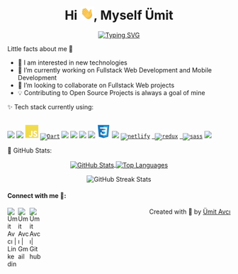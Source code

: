 <h1 align="center">Hi <img src="https://raw.githubusercontent.com/ABSphreak/ABSphreak/master/gifs/Hi.gif" width="30px">, Myself Ümit</h1>
  <p align="center">
    <a href="https://github.com/Ratheshan03/readme-typing-svg"><img src="https://readme-typing-svg.herokuapp.com?lines=Mobil+Developer;Full+Stack+Web+Developer&center=true&width=500&height=50" alt="Typing SVG"></a>
  </p>

<summary>
  Little facts about me 🧑
</summary>
<p>
  <ul>
    <li>🧞 I am interested in new technologies</li>
    <li>🔭 I’m currently working on Fullstack Web Development and Mobile Development</li>
    <li>👯 I’m looking to collaborate on Fullstack Web projects</li>
    <li>💡 Contributing to Open Source Projects is always a goal of mine</li>
  </ul>
</p>
<summary>
  ✨ Tech stack currently using:
</summary>
  <p>
   <br>
<code><a href="https://www.oracle.com/java/" target="_blank"><img height="30" src="https://www.vectorlogo.zone/logos/java/java-icon.svg"></a></code>
<code><a href="https://www.w3schools.com/cs/index.php" target="_blank"><img height="30" src="https://cdn.worldvectorlogo.com/logos/c--4.svg"></a></code>
<code><a href="https://www.javascript.com/" target="_blank"><img height="30" src="https://raw.githubusercontent.com/devicons/devicon/master/icons/javascript/javascript-plain.svg"></a></code>
<code><a href="https://dart.dev/" target="_blank"><img height="30" src="https://www.vectorlogo.zone/logos/dartlang/dartlang-ar21.svg" alt="Dart"></a></code>
<code><a href="https://kotlinlang.org/" target="_blank"><img height="30" src="https://www.vectorlogo.zone/logos/kotlinlang/kotlinlang-ar21.svg"></a></code>
<code><a href="https://reactjs.org/" target="_blank"><img height="30" src="https://www.vectorlogo.zone/logos/reactjs/reactjs-icon.svg"></a></code>
<code><a href="https://flutter.dev/" target="_blank"><img height="30" src="https://www.vectorlogo.zone/logos/flutterio/flutterio-ar21.svg"></a></code>
<code><a href="https://www.w3schools.com/html/" target="_blank"><img height="30" src="https://www.vectorlogo.zone/logos/w3_html5/w3_html5-icon.svg"></a></code>
<code><a href="https://www.w3schools.com/css/" target="_blank"><img height="30" src="https://raw.githubusercontent.com/devicons/devicon/master/icons/css3/css3-original.svg"></a></code>
<code><a href="https://getbootstrap.com/" target="_blank"><img height="30" src="https://upload.wikimedia.org/wikipedia/commons/thumb/b/b2/Bootstrap_logo.svg/512px-Bootstrap_logo.svg.png?20210507000024"></a></code>
<code><a href="https://www.postgresql.org/" target="_blank"><img src="https://www.vectorlogo.zone/logos/postgresql/postgresql-ar21.svg" alt="netlify"  height="30"></a></code>
<code><a href="https://www.mysql.com/" target="_blank"> <img src="https://www.vectorlogo.zone/logos/mysql/mysql-ar21.svg" alt="redux" height="30"></a></code>
<code><a href="https://sass-lang.com" target="_blank"> <img src="https://www.svgrepo.com/show/303229/microsoft-sql-server-logo.svg" alt="sass"  height="30"></a></code>
<code><a href="https://git-scm.com/" target="_blank"><img height="30" src="https://www.vectorlogo.zone/logos/git-scm/git-scm-icon.svg"></a></code>
<br>
    
  </p>

<summary>
 📔 GitHub Stats:
</summary>
<p>
  <p align="center">
    <a href="https://github.com/umitavc">
      <img align="center" height="175px" src="https://github-readme-stats.vercel.app/api?username=umitavc&show_icons=true&theme=tokyonight" alt="GitHub Stats"/>
    </a>
    <a href="https://github.com/umitavc">
      <img align="center" height="175px" src="https://github-readme-stats.vercel.app/api/top-langs?username=umitavc&show_icons=true&locale=en&layout=compact" alt="Top Languages"/>
    </a>
  </p>
  <p align="center">
    <img align="center" src="https://github-readme-streak-stats.herokuapp.com/?user=umitavc&text_color=FFFFFF&bg_color=000000&title_color=94b4a4&langs_count=15&layout=compact&hide_border=true" alt="GitHub Streak Stats"/>
  </p>
</p>  

  <h4>Connect with me 🤝:</h4>
  <p>
    <a href="https://www.linkedin.com/in/umitavci/">
      <img align="left" alt="Ümit Avcı | Linkedin" width="24px" src="https://www.vectorlogo.zone/logos/linkedin/linkedin-icon.svg" />
    </a>
    <a href="mailto:umitavc62@gmail.com">
      <img align="left" alt="Ümit Avcı | Gmail" width="26px" src="https://www.vectorlogo.zone/logos/gmail/gmail-icon.svg" />
    </a>
    <a href="https://github.com/umitavc">
      <img align="left" alt="Ümit Avcı| Github" width="26px" src="https://www.vectorlogo.zone/logos/github/github-tile.svg" />
    </a>
  </p>

  <p align="right">Created with 🧡 by <a href="https://github.com/omunite215">Ümit Avcı</a></p>
